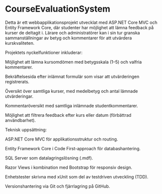 # CourseEvaluationSystem
Detta är ett webbapplikationsprojekt utvecklat med ASP.NET Core MVC och Entity Framework Core, där studenter har möjlighet att lämna feedback på kurser de deltagit i. Lärare och administratörer kan i sin tur granska sammanställningar av betyg och kommentarer för att utvärdera kurskvaliteten.

Projektets nyckelfunktioner inkluderar:

Möjlighet att lämna kursomdömen med betygsskala (1–5) och valfria kommentarer.

Bekräftelsesida efter inlämnat formulär som visar att utvärderingen registrerats.

Översikt över samtliga kurser, med medelbetyg och antal lämnade utvärderingar.

Kommentaröversikt med samtliga inlämnade studentkommentarer.

Möjlighet att filtrera feedback efter kurs eller datum (förbättrad användbarhet).

Teknisk uppsättning:

ASP.NET Core MVC för applikationsstruktur och routing.

Entity Framework Core i Code First-approach för databashantering.

SQL Server som datalagringslösning (.mdf).

Razor Views i kombination med Bootstrap för responsiv design.

Enhetstester skrivna med xUnit som del av testdriven utveckling (TDD).

Versionshantering via Git och fjärrlagring på GitHub.
